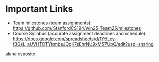 
# Important Links
- Team milestones (team assignments): https://github.com/StanfordCS194/win25-Team25/milestones
- Course Syllabus (accurate assignment deadlines and schedule): https://docs.google.com/spreadsheets/d/1Y5Lcy-f3GsL_aUVHTDTYkmbaJQqK7sEhrNU9xM57UpQ/edit?usp=sharing

alana esposito
